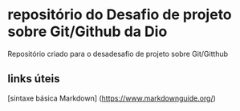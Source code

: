 # repositório do Desafio de projeto sobre Git/Github da Dio
Repositório criado para o desadesafio de projeto sobre Git/Gitthub

## links úteis
[sintaxe básica Markdown] (https://www.markdownguide.org/)

